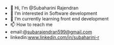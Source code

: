 - 👋 Hi, I’m @Subaharini Rajendran
- 👀 I’m interested in Software development
- 🌱 I’m currently learning front end development
- 📫 How to reach me
- email:@subarajendran599@gmail.com
- linkedin:www.linkedin.com/in/subaharini-r
